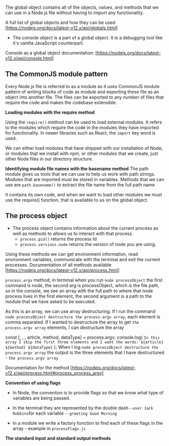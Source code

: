 The global object contains all of the objects, values, and methods that we can use in a Node.js file without having to import any functionality.

A full list of global objects and how they can be used [https://nodejs.org/docs/latest-v12.x/api/globals.html]

- The console object is a part of a global object. It is a debugging tool like it's vanilla JavaScript counterpart.

Console as a global object documentation: [https://nodejs.org/docs/latest-v12.x/api/console.html]

## The CommonJS module pattern

Every Node.js file is referred to as a module as it uses CommonJS module pattern of writing blocks of code as module and exporting these file as an object into another file. The files can be exported to any number of files that require the code and makes the codebase extensible.

**Loading modules with the require method**

Using the `require()` method can be used to load external modules. It refers to the modules which require the code in the modules they have imported for functionality. In newer libraries such as React, the `import` key word is used.

We can either load modules that have shipped with our installation of Node, or modules that we install with npm, or other modules that we create, just other Node files in our directory structure.

**Identifying module file names with the basename method**
The path module gives us tools that we can use to help us work with path strings. Modules that are imported must be stored in variables. Methods that we can use are `path.basename()` to extract the file name from the full path name

It contains its own code, and when we want to load other modules we must use the require() function, that is available to us on the global object.

## The process object

- The process object contains information about the current process as well as methods to allows us to interact with that process.
  - `process.pid()` returns the process Id
  - `process.versions.node` returns the version of node you are using.

Using these methods we can get environment information, read environment variables, communicate with the terminal and exit the current processes.
Documentation of all methods available [https://nodejs.org/docs/latest-v12.x/api/process.html]

`process.argv` method, in terminal when you run `node processObject` the first command is node, the second arg is processObject, which is the file path, so in the console, we see an array with the full path to where that node process lives in the first element, the second argument is a path to the module that we have asked to be executed.

As this is an array, we can use array destructuring.
If I run the command `node processObject destructure the process.argv array`, each element is comma separated. If I wanted to destructure the array to get `the process.argv array` elements, I can destructure the array

const [, , , article, method, dataType] = process.argv;
console.log(
`In this array I skip the first three elements and I want the words: ${article} ${method} ${dataType}`
);
When I log `node processObject destructure the process.argv array`
the output is the three elements that I have destructured - `the process.argv array`

Documentation for the method [https://nodejs.org/docs/latest-v12.x/api/process.html#process_process_argv]

**Convention of using flags**

- In Node, the convention is to provide flags so that we know what type of variables are being passed.

- In the terminal they are represented by the double dash`--user Jack Robbins`for each variable `--greeting Good Morning`

- In a module we write a factory function to find each of these flags in the array - example in `processFlags.js`

**The standard input and standard output methods**

